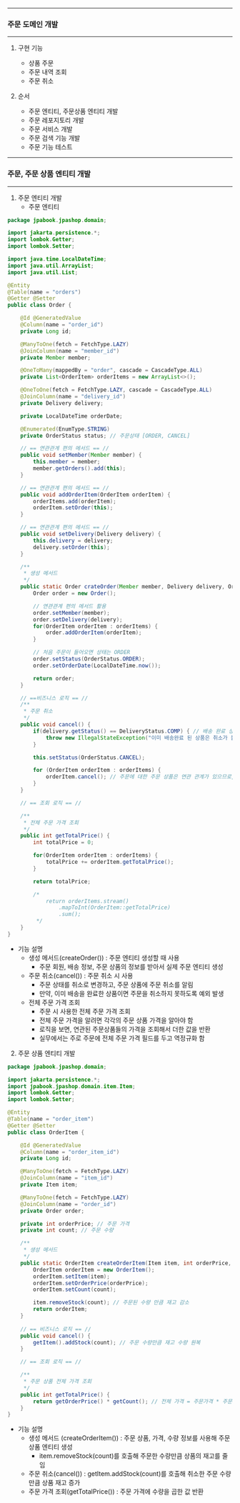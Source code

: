 -----
### 주문 도메인 개발
-----
1. 구현 기능
   - 상품 주문
   - 주문 내역 조회
   - 주문 취소

2. 순서
   - 주문 엔티티, 주문상품 엔티티 개발
   - 주문 레포지토리 개발
   - 주문 서비스 개발
   - 주문 검색 기능 개발
   - 주문 기능 테스트

-----
### 주문, 주문 상품 엔티티 개발
-----
1. 주문 엔티티 개발
   - 주문 엔티티
```java
package jpabook.jpashop.domain;

import jakarta.persistence.*;
import lombok.Getter;
import lombok.Setter;

import java.time.LocalDateTime;
import java.util.ArrayList;
import java.util.List;

@Entity
@Table(name = "orders")
@Getter @Setter
public class Order {

    @Id @GeneratedValue
    @Column(name = "order_id")
    private Long id;

    @ManyToOne(fetch = FetchType.LAZY)
    @JoinColumn(name = "member_id")
    private Member member;

    @OneToMany(mappedBy = "order", cascade = CascadeType.ALL)
    private List<OrderItem> orderItems = new ArrayList<>();

    @OneToOne(fetch = FetchType.LAZY, cascade = CascadeType.ALL)
    @JoinColumn(name = "delivery_id")
    private Delivery delivery;

    private LocalDateTime orderDate;

    @Enumerated(EnumType.STRING)
    private OrderStatus status; // 주문상태 [ORDER, CANCEL]

    // == 연관관계 편의 메서드 == //
    public void setMember(Member member) {
        this.member = member;
        member.getOrders().add(this);
    }

    // == 연관관계 편의 메서드 == //
    public void addOrderItem(OrderItem orderItem) {
        orderItems.add(orderItem);
        orderItem.setOrder(this);
    }

    // == 연관관계 편의 메서드 == //
    public void setDelivery(Delivery delivery) {
        this.delivery = delivery;
        delivery.setOrder(this);
    }

    /**
     * 생성 메서드
     */
    public static Order crateOrder(Member member, Delivery delivery, OrderItem... orderItems) {
        Order order = new Order();

        // 연관관계 편의 메서드 활용
        order.setMember(member);
        order.setDelivery(delivery);
        for(OrderItem orderItem : orderItems) {
            order.addOrderItem(orderItem);
        }

        // 처음 주문이 들어오면 상태는 ORDER
        order.setStatus(OrderStatus.ORDER);
        order.setOrderDate(LocalDateTime.now());

        return order;
    }

    // ==비즈니스 로직 == //
    /**
     * 주문 취소
     */
    public void cancel() {
        if(delivery.getStatus() == DeliveryStatus.COMP) { // 배송 완료 상태
            throw new IllegalStateException("이미 배송완료 된 상품은 취소가 불가능합니다.");
        }

        this.setStatus(OrderStatus.CANCEL);

        for (OrderItem orderItem : orderItems) {
            orderItem.cancel(); // 주문에 대한 주문 상품은 연관 관계가 있으므로, 연관된 OrderItem도 취소
        }
    }

    // == 조회 로직 == //

    /**
     * 전체 주문 가격 조회
     */
    public int getTotalPrice() {
        int totalPrice = 0;

        for(OrderItem orderItem : orderItems) {
            totalPrice += orderItem.getTotalPrice();
        }

        return totalPrice;

        /*
            return orderItems.stream()
                .mapToInt(OrderItem::getTotalPrice)
                .sum();
         */
    }
}
```

   - 기능 설명
     + 생성 메서드(createOrder()) : 주문 엔티티 생성할 때 사용
       * 주문 회원, 배송 정보, 주문 상품의 정보를 받아서 실제 주문 엔티티 생성
     + 주문 취소(cancel()) : 주문 취소 시 사용
       * 주문 상태를 취소로 변경하고, 주문 상품에 주문 취소를 알림
       * 만약, 이미 배송을 완료한 상품이면 주문을 취소하지 못하도록 예외 발생
     + 전체 주문 가격 조회
       * 주문 시 사용한 전체 주문 가격 조회
       * 전체 주문 가격을 알려면 각각의 주문 상품 가격을 알아야 함
       * 로직을 보면, 연관된 주문상품들의 가격을 조회해서 더한 값을 반환
       * 실무에서는 주로 주문에 전체 주문 가격 필드를 두고 역정규화 함

2. 주문 상품 엔티티 개발
```java
package jpabook.jpashop.domain;

import jakarta.persistence.*;
import jpabook.jpashop.domain.item.Item;
import lombok.Getter;
import lombok.Setter;

@Entity
@Table(name = "order_item")
@Getter @Setter
public class OrderItem {

    @Id @GeneratedValue
    @Column(name = "order_item_id")
    private Long id;

    @ManyToOne(fetch = FetchType.LAZY)
    @JoinColumn(name = "item_id")
    private Item item;

    @ManyToOne(fetch = FetchType.LAZY)
    @JoinColumn(name = "order_id")
    private Order order;

    private int orderPrice; // 주문 가격
    private int count; // 주문 수량

    /**
     * 생성 메서드
     */
    public static OrderItem createOrderItem(Item item, int orderPrice, int count) {
        OrderItem orderItem = new OrderItem();
        orderItem.setItem(item);
        orderItem.setOrderPrice(orderPrice);
        orderItem.setCount(count);

        item.removeStock(count); // 주문된 수량 만큼 재고 감소
        return orderItem;
    }
    
    // == 비즈니스 로직 == //
    public void cancel() {
        getItem().addStock(count); // 주문 수량만큼 재고 수량 원복
    }

    // == 조회 로직 == //

    /**
     * 주문 상품 전체 가격 조회
     */
    public int getTotalPrice() {
        return getOrderPrice() * getCount(); // 전체 가격 = 주문가격 * 주문수량
    }
}
```
  - 기능 설명
    + 생성 메서드 (createOrderItem()) : 주문 상품, 가격, 수량 정보를 사용해 주문상품 엔티티 생성
      * item.removeStock(count)를 호출해 주문한 수량만큼 상품의 재고를 줄임
    + 주문 취소(cancel()) : getItem.addStock(count)를 호출해 취소한 주문 수량 만큼 상품 재고 증가
    + 주문 가격 조회(getTotalPrice()) : 주문 가격에 수량을 곱한 값 반환
